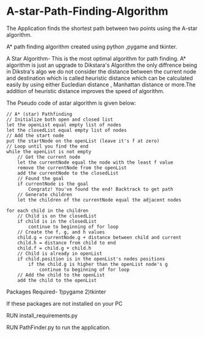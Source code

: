 # A-star-Path-Finding-Algorithm
The Application finds the shortest path between two points using the A-star algorithm. 

A* path finding algorithm created using python ,pygame and tkinter.

A Star Algorithm-
This is the most optimal algorithm for path finding. A* algorithm is just an upgrade to Dikstara's Algorithm the only diffrence being in Dikstra's algo we do not consider the distance between the current node and destination which is called heuristic distance which can be calculated easily by using either Eucledian distance , Manhattan distance or more.The addition of heuristic distance improves the speed of algorithm.

The Pseudo code of astar algorithm is given below:
    
    // A* (star) Pathfinding
    // Initialize both open and closed list
    let the openList equal empty list of nodes
    let the closedList equal empty list of nodes
    // Add the start node
    put the startNode on the openList (leave it's f at zero)
    // Loop until you find the end
    while the openList is not empty
        // Get the current node
        let the currentNode equal the node with the least f value
        remove the currentNode from the openList
        add the currentNode to the closedList
        // Found the goal
        if currentNode is the goal
            Congratz! You've found the end! Backtrack to get path
        // Generate children
        let the children of the currentNode equal the adjacent nodes
    
    for each child in the children
        // Child is on the closedList
        if child is in the closedList
            continue to beginning of for loop
        // Create the f, g, and h values
        child.g = currentNode.g + distance between child and current
        child.h = distance from child to end
        child.f = child.g + child.h
        // Child is already in openList
        if child.position is in the openList's nodes positions
            if the child.g is higher than the openList node's g
                continue to beginning of for loop
        // Add the child to the openList
        add the child to the openList


Packages Required-
1)pygame
2)tkinter

If these packages are not installed on your PC 

RUN install_requirements.py

RUN PathFinder.py to run the application.
